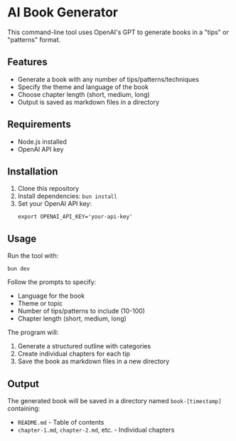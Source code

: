 # AI Book Generator

This command-line tool uses OpenAI's GPT to generate books in a "tips" or "patterns" format.

## Features

- Generate a book with any number of tips/patterns/techniques
- Specify the theme and language of the book
- Choose chapter length (short, medium, long)
- Output is saved as markdown files in a directory

## Requirements

- Node.js installed
- OpenAI API key

## Installation

1. Clone this repository
2. Install dependencies: `bun install`
3. Set your OpenAI API key:
   ```
   export OPENAI_API_KEY='your-api-key'
   ```

## Usage

Run the tool with:

```
bun dev
```

Follow the prompts to specify:
- Language for the book
- Theme or topic
- Number of tips/patterns to include (10-100)
- Chapter length (short, medium, long)

The program will:
1. Generate a structured outline with categories
2. Create individual chapters for each tip
3. Save the book as markdown files in a new directory

## Output

The generated book will be saved in a directory named `book-[timestamp]` containing:
- `README.md` - Table of contents
- `chapter-1.md`, `chapter-2.md`, etc. - Individual chapters
